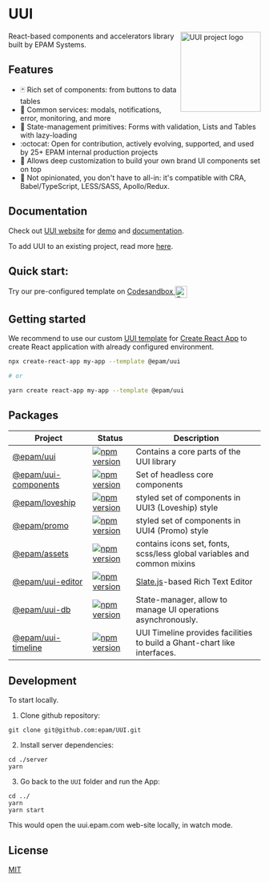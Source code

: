 # UUI
<img align="right" width="160" height="160"
     alt="UUI project logo"
     src="https://static.cdn.epam.com/uploads/690afa39a93c88c4dd13758fe1d869d5/EPM-UUI/Images/uui-logo-readme.svg">

React-based components and accelerators library built by EPAM Systems.

## Features

- :black_joker: Rich set of components: from buttons to data tables
- :rocket: Common services: modals, notifications, error, monitoring, and more
- :wrench: State-management primitives: Forms with validation, Lists and Tables with lazy-loading
- :octocat: Open for contribution, actively evolving, supported, and used by 25+ EPAM internal production projects
- :lipstick: Allows deep customization to build your own brand UI components set on top
- :memo: Not opinionated, you don't have to all-in: it's compatible with CRA, Babel/TypeScript, LESS/SASS, Apollo/Redux.

## Documentation

Check out [UUI website](https://uui.epam.com) for [demo](https://uui.epam.com/demo) and [documentation](https://uui.epam.com/documents?id=overview&mode=doc&skin=UUI4_promo).

To add UUI to an existing project, read more [here](https://uui.epam.com/documents?id=gettingStarted).

## Quick start:

Try our pre-configured template on
    <a href="https://codesandbox.io/s/uui-w4i61" target="_blank">
        Codesandbox
        <img
            width="24"
            height="24"
            alt="Codesandbox"
            align="center"
            src="https://camo.githubusercontent.com/ccf186cd931b6a61cf49bd0a3aeacb2d73be7e91210453571bdcf9f5b1057173/687474703a2f2f63646e2e656d6265642e6c792f70726f7669646572732f6c6f676f732f636f646573616e64626f782e706e67"
        />
    </a>

## Getting started

We recommend to use our custom [UUI template](https://www.npmjs.com/package/@epam/cra-template-uui) for [Create React App](https://reactjs.org/docs/create-a-new-react-app.html) to create React application with already configured environment.

```sh
npx create-react-app my-app --template @epam/uui

# or

yarn create react-app my-app --template @epam/uui
```

## Packages

| Project | Status | Description |
|---------|--------|-------------|
| [@epam/uui](https://github.com/epam/UUI/tree/main/uui)          | [![npm version](https://badge.fury.io/js/@epam%2Fuui.svg)](https://www.npmjs.com/package/@epam%2Fuui) | Contains a core parts of the UUI library |
| [@epam/uui-components](https://github.com/epam/UUI/tree/main/uui-components)          | [![npm version](https://badge.fury.io/js/@epam%2Fuui-components.svg)](https://www.npmjs.com/package/@epam%2Fuui-components) | Set of headless core components |
| [@epam/loveship](https://github.com/epam/UUI/tree/main/loveship)          | [![npm version](https://badge.fury.io/js/@epam%2Floveship.svg)](https://www.npmjs.com/package/@epam%2Floveship) | styled set of components in UUI3 (Loveship) style |
| [@epam/promo](https://github.com/epam/UUI/tree/main/epam-promo)          | [![npm version](https://badge.fury.io/js/@epam%2promo.svg)](https://www.npmjs.com/package/@epam%promo) | styled set of components in UUI4 (Promo) style |
| [@epam/assets](https://github.com/epam/UUI/tree/main/epam-assets)          | [![npm version](https://badge.fury.io/js/@epam%2assets.svg)](https://www.npmjs.com/package/@epam%assets) |  contains icons set, fonts, scss/less global variables and common mixins |
| [@epam/uui-editor](https://github.com/epam/UUI/tree/main/uui-editor)          | [![npm version](https://badge.fury.io/js/@epam%2Fuui-editor.svg)](https://www.npmjs.com/package/@epam%2Fuui-editor) | [Slate.js](https://www.slatejs.org/)-based Rich Text Editor |
| [@epam/uui-db](https://github.com/epam/UUI/tree/main/uui-db)          | [![npm version](https://badge.fury.io/js/@epam%2Fuui-db.svg)](https://www.npmjs.com/package/@epam%2Fuui-db) | State-manager, allow to manage UI operations asynchronously. |
| [@epam/uui-timeline](https://github.com/epam/UUI/tree/main/uui-timeline)          | [![npm version](https://badge.fury.io/js/@epam%2Fuui-timeline.svg)](https://www.npmjs.com/package/@epam%2Fuui-timeline) | UUI Timeline provides facilities to build a Ghant-chart like interfaces. |


## Development

To start locally.

1. Clone github repository:

```
git clone git@github.com:epam/UUI.git
```

2. Install server dependencies:

```
cd ./server
yarn
```
3. Go back to the `UUI` folder and run the App:

```
cd ../
yarn
yarn start
```

This would open the uui.epam.com web-site locally, in watch mode.


## License

[MIT](./LICENCE.MD)
